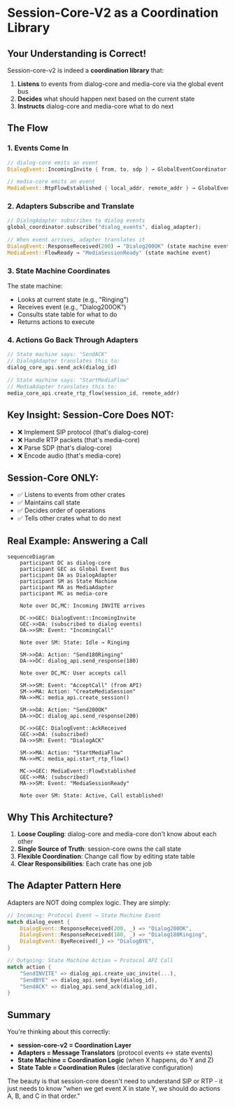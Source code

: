 # Session-Core-V2 as a Coordination Library

## Your Understanding is Correct!

Session-core-v2 is indeed a **coordination library** that:
1. **Listens** to events from dialog-core and media-core via the global event bus
2. **Decides** what should happen next based on the current state
3. **Instructs** dialog-core and media-core what to do next

## The Flow

### 1. Events Come In
```rust
// dialog-core emits an event
DialogEvent::IncomingInvite { from, to, sdp } → GlobalEventCoordinator

// media-core emits an event  
MediaEvent::RtpFlowEstablished { local_addr, remote_addr } → GlobalEventCoordinator
```

### 2. Adapters Subscribe and Translate
```rust
// DialogAdapter subscribes to dialog events
global_coordinator.subscribe("dialog_events", dialog_adapter);

// When event arrives, adapter translates it
DialogEvent::ResponseReceived(200) → "Dialog200OK" (state machine event)
MediaEvent::FlowReady → "MediaSessionReady" (state machine event)
```

### 3. State Machine Coordinates
The state machine:
- Looks at current state (e.g., "Ringing")
- Receives event (e.g., "Dialog200OK")
- Consults state table for what to do
- Returns actions to execute

### 4. Actions Go Back Through Adapters
```rust
// State machine says: "SendACK"
// DialogAdapter translates this to:
dialog_core_api.send_ack(dialog_id)

// State machine says: "StartMediaFlow"  
// MediaAdapter translates this to:
media_core_api.create_rtp_flow(session_id, remote_addr)
```

## Key Insight: Session-Core Does NOT:

- ❌ Implement SIP protocol (that's dialog-core)
- ❌ Handle RTP packets (that's media-core)
- ❌ Parse SDP (that's dialog-core)
- ❌ Encode audio (that's media-core)

## Session-Core ONLY:

- ✅ Listens to events from other crates
- ✅ Maintains call state
- ✅ Decides order of operations
- ✅ Tells other crates what to do next

## Real Example: Answering a Call

```mermaid
sequenceDiagram
    participant DC as dialog-core
    participant GEC as Global Event Bus
    participant DA as DialogAdapter
    participant SM as State Machine
    participant MA as MediaAdapter
    participant MC as media-core
    
    Note over DC,MC: Incoming INVITE arrives
    
    DC->>GEC: DialogEvent::IncomingInvite
    GEC->>DA: (subscribed to dialog events)
    DA->>SM: Event: "IncomingCall"
    
    Note over SM: State: Idle → Ringing
    
    SM->>DA: Action: "Send180Ringing"
    DA->>DC: dialog_api.send_response(180)
    
    Note over DC,MC: User accepts call
    
    SM->>SM: Event: "AcceptCall" (from API)
    SM->>MA: Action: "CreateMediaSession"
    MA->>MC: media_api.create_session()
    
    SM->>DA: Action: "Send200OK"
    DA->>DC: dialog_api.send_response(200)
    
    DC->>GEC: DialogEvent::AckReceived
    GEC->>DA: (subscribed)
    DA->>SM: Event: "DialogACK"
    
    SM->>MA: Action: "StartMediaFlow"
    MA->>MC: media_api.start_rtp_flow()
    
    MC->>GEC: MediaEvent::FlowEstablished
    GEC->>MA: (subscribed)
    MA->>SM: Event: "MediaSessionReady"
    
    Note over SM: State: Active, Call established!
```

## Why This Architecture?

1. **Loose Coupling**: dialog-core and media-core don't know about each other
2. **Single Source of Truth**: session-core owns the call state
3. **Flexible Coordination**: Change call flow by editing state table
4. **Clear Responsibilities**: Each crate has one job

## The Adapter Pattern Here

Adapters are NOT doing complex logic. They are simply:

```rust
// Incoming: Protocol Event → State Machine Event
match dialog_event {
    DialogEvent::ResponseReceived(200, _) => "Dialog200OK",
    DialogEvent::ResponseReceived(180, _) => "Dialog180Ringing",
    DialogEvent::ByeReceived(_) => "DialogBYE",
}

// Outgoing: State Machine Action → Protocol API Call
match action {
    "SendINVITE" => dialog_api.create_uac_invite(...),
    "SendBYE" => dialog_api.send_bye(dialog_id),
    "SendACK" => dialog_api.send_ack(dialog_id),
}
```

## Summary

You're thinking about this correctly:

- **session-core-v2 = Coordination Layer**
- **Adapters = Message Translators** (protocol events ↔ state events)
- **State Machine = Coordination Logic** (when X happens, do Y and Z)
- **State Table = Coordination Rules** (declarative configuration)

The beauty is that session-core doesn't need to understand SIP or RTP - it just needs to know "when we get event X in state Y, we should do actions A, B, and C in that order."
